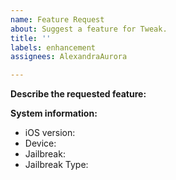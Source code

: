 ```yaml
---
name: Feature Request
about: Suggest a feature for Tweak.
title: ''
labels: enhancement
assignees: AlexandraAurora

---
```


**Describe the requested feature:**

**System information:**
- iOS version:
- Device:
- Jailbreak:
- Jailbreak Type:
